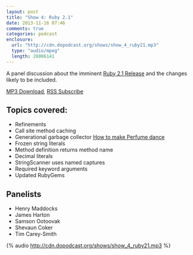 ```yaml
---
layout: post
title: "Show 4: Ruby 2.1"
date: 2013-11-16 07:46
comments: true
categories: podcast
enclosure:
  url: "http://cdn.dopodcast.org/shows/show_4_ruby21.mp3"
  type: "audio/mpeg"
  length: 28006141
---
```

A panel discussion about the imminent [Ruby 2.1 Release](https://www.ruby-lang.org/en/news/2013/09/23/ruby-2-1-0-preview1-is-released/)
and the changes likely to be included.

[MP3 Download](http://cdn.dopodcast.org/shows/show_4_ruby21.mp3), [RSS Subscribe](http://dopodcast.org/rss.xml)

## Topics covered:
- Refinements
- Call site method caching
- Generational garbage collector
  [How to make Perfume dance](https://speakerdeck.com/nari/how-to-make-perfume-dance)
- Frozen string literals
- Method definition returns method name
- Decimal literals
- StringScanner uses named captures
- Required keyword arguments
- Updated RubyGems

## Panelists
- Henry Maddocks
- James Harton
- Samson Ootoovak
- Shevaun Coker
- Tim Carey-Smith

{% audio http://cdn.dopodcast.org/shows/show_4_ruby21.mp3 %}
